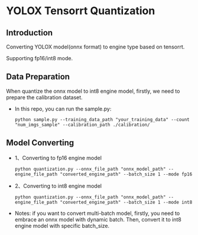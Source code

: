 # YOLOX Tensorrt Quantization

## Introduction
Converting YOLOX model(onnx format) to engine type based on tensorrt. 

Supporting fp16/int8 mode.

## Data Preparation
When quantize the onnx model to int8 engine model, firstly, we need to prepare the calibration dataset.
* In this repo, you can run the sample.py:
    ```shell
    python sample.py --training_data_path "your_training_data" --count "num_imgs_sample" --calibration_path ./calibration/
    ```

## Model Converting
* 1、Converting to fp16 engine model
    ```shell
    python quantization.py --onnx_file_path "onnx_model_path" --engine_file_path "converted_engine_path" --batch_size 1 --mode fp16 
    ```
* 2、Converting to int8 engine model
    ```shell
    python quantization.py --onnx_file_path "onnx_model_path" --engine_file_path "converted_engine_path" --batch_size 1 --mode int8 
    ```
*  Notes: if you want to convert multi-batch model, firstly, you need to embrace an onnx model with dynamic batch. Then, convert it to int8 engine model with specific batch_size.